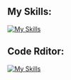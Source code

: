 ## My Skills:
[![My Skills](https://skillicons.dev/icons?i=php,mysql,symfony,linux,ubuntu,git,docker,postman&perline=10)](https://skillicons.dev)

## Code Rditor:
[![My Skills](https://skillicons.dev/icons?i=vscodeline=10)](https://skillicons.dev)

